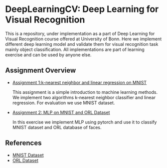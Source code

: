 # DeepLearningCV: Deep Learning for Visual Recognition

This is a repository, under implementation as a part of Deep Learning for Visual Recognition course offered at University of Bonn. Here we implement different deep learning model and validate them for visual recognition task mainly object classification. All implementations are part of learning exercise and can be used by anyone else.

## Assignment Overview


* [Assignment 1:k-nearest neighbor and linear regression on MNIST](https://github.com/MdAsifKhan/DeepLearningCV/tree/master/assignment01)
	
	This assignment is a simple introduction to machine learning methods. We implement two algorithms k-nearest neighbor classifier and linear regression. For evaluation we use MNIST dataset.

* [Assignment 2: MLP on MNIST and ORL Dataset](https://github.com/MdAsifKhan/DeepLearningCV/tree/master/assignment02)
	
	In this exercise we implement MLP using pytorch and use it to classify MNIST dataset and ORL database of faces.


## References

* [MNIST Dataset](http://yann.lecun.com/exdb/mnist/)
* [ORL Dataset](https://www.cl.cam.ac.uk/research/dtg/attarchive/facedatabase.html)
